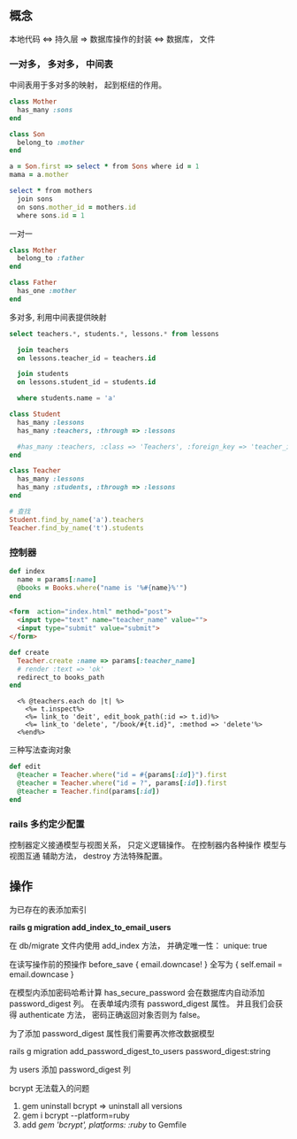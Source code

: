 ## 概念
本地代码 <=> 持久层 => 数据库操作的封装 <=> 数据库， 文件

### 一对多， 多对多， 中间表
中间表用于多对多的映射， 起到枢纽的作用。

```rb
class Mother
  has_many :sons
end

class Son
  belong_to :mother
end

a = Son.first => select * from Sons where id = 1
mama = a.mother

select * from mothers
  join sons
  on sons.mother_id = mothers.id
  where sons.id = 1
```

一对一
```rb
class Mother
  belong_to :father
end

class Father
  has_one :mother
end
```

多对多, 利用中间表提供映射

```sql
select teachers.*, students.*, lessons.* from lessons

  join teachers
  on lessons.teacher_id = teachers.id

  join students
  on lessons.student_id = students.id

  where students.name = 'a'
```

```rb
class Student
  has_many :lessons
  has_many :teachers, :through => :lessons

  #has_many :teachers, :class => 'Teachers', :foreign_key => 'teacher_id', :through => :lessons
end

class Teacher
  has_many :lessons
  has_many :students, :through => :lessons
end

# 查找
Student.find_by_name('a').teachers
Teacher.find_by_name('t').students
```


### 控制器

```rb
def index
  name = params[:name]
  @books = Books.where("name is '%#{name}%'")
end
```

```html
<form  action="index.html" method="post">
  <input type="text" name="teacher_name" value="">
  <input type="submit" value="submit">
</form>
```

```rb
def create
  Teacher.create :name => params[:teacher_name]
  # render :text => 'ok'
  redirect_to books_path
end
```


```
  <% @teachers.each do |t| %>
    <%= t.inspect%>
    <%= link_to 'deit', edit_book_path(:id => t.id)%>
    <%= link_to 'delete', "/book/#{t.id}", :method => 'delete'%>
  <%end%>
```

三种写法查询对象

```rb
def edit
  @teacher = Teacher.where("id = #{params[:id]}").first
  @teacher = Teacher.where("id = ?", params[:id]).first
  @teacher = Teacher.find(params[:id])
end
```

### rails 多约定少配置

控制器定义接通模型与视图关系， 只定义逻辑操作。 在控制器内各种操作
模型与视图互通
辅助方法， destroy 方法特殊配置。


## 操作

为已存在的表添加索引

**rails g migration add_index_to_email_users**

在 db/migrate 文件内使用 add_index 方法， 并确定唯一性： unique: true

在读写操作前的预操作 before_save { email.downcase! } 全写为 { self.email = email.downcase }

在模型内添加密码哈希计算 has_secure_password 会在数据库内自动添加 password_digest 列。 在表单域内须有 password_digest 属性。 并且我们会获得 authenticate 方法， 密码正确返回对象否则为 false。

为了添加 password_digest 属性我们需要再次修改数据模型

rails g migration add_password_digest_to_users password_digest:string

为 users 添加 password_digest 列


bcrypt 无法载入的问题

1. gem uninstall bcrypt => uninstall all versions
2. gem i bcrypt --platform=ruby
3. add *gem 'bcrypt', platforms: :ruby* to Gemfile
